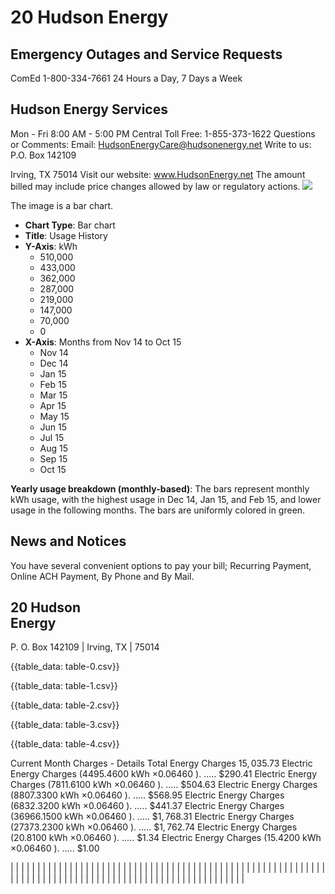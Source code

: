# 20 Hudson Energy 

## Emergency Outages and Service Requests

ComEd 1-800-334-7661 24 Hours a Day, 7 Days a Week

## Hudson Energy Services

Mon - Fri 8:00 AM - 5:00 PM Central
Toll Free: 1-855-373-1622
Questions or Comments:
Email: HudsonEnergyCare@hudsonenergy.net
Write to us:
P.O. Box 142109

Irving, TX 75014
Visit our website: www.HudsonEnergy.net
The amount billed may include price changes allowed by law or regulatory actions.
![](images/img-0.jpeg)

The image is a bar chart.

- **Chart Type**: Bar chart
- **Title**: Usage History
- **Y-Axis**: kWh
  - 510,000
  - 433,000
  - 362,000
  - 287,000
  - 219,000
  - 147,000
  - 70,000
  - 0
- **X-Axis**: Months from Nov 14 to Oct 15
  - Nov 14
  - Dec 14
  - Jan 15
  - Feb 15
  - Mar 15
  - Apr 15
  - May 15
  - Jun 15
  - Jul 15
  - Aug 15
  - Sep 15
  - Oct 15

**Yearly usage breakdown (monthly-based)**: The bars represent monthly kWh usage, with the highest usage in Dec 14, Jan 15, and Feb 15, and lower usage in the following months. The bars are uniformly colored in green.

## News and Notices

You have several convenient options to pay your bill; Recurring Payment, Online ACH Payment, By Phone and By Mail.

## 20 Hudson <br> Energy

P. O. Box 142109 | Irving, TX | 75014

{{table_data: table-0.csv}}


{{table_data: table-1.csv}}


{{table_data: table-2.csv}}


{{table_data: table-3.csv}}

{{table_data: table-4.csv}}

Current Month Charges - Details
Total Energy Charges
$15,035.73$
Electric Energy Charges (4495.4600 kWh $\times 0.06460$ ). ..... $\$ 290.41$
Electric Energy Charges (7811.6100 kWh $\times 0.06460$ ). ..... $\$ 504.63$
Electric Energy Charges (8807.3300 kWh $\times 0.06460$ ). ..... $\$ 568.95$
Electric Energy Charges (6832.3200 kWh $\times 0.06460$ ). ..... $\$ 441.37$
Electric Energy Charges (36966.1500 kWh $\times 0.06460$ ). ..... $\$ 1,768.31$
Electric Energy Charges (27373.2300 kWh $\times 0.06460$ ). ..... $\$ 1,762.74$
Electric Energy Charges (20.8100 kWh $\times 0.06460$ ). ..... $\$ 1.34$
Electric Energy Charges (15.4200 kWh $\times 0.06460$ ). ..... $\$ 1.00$

|   |  |  |  |  |  |  |  |  |  |  |  |  |  |  |  |  |  |  |  |  |  |  |  |  |  |  |  |  |  |  |  |  |  |  |  |  |  |  |  |  |  |  |  |  |  |  |  |  |  |  |  |  |  |  |  |  |  |  |  |  |  |  |  |  |  |  |  |  |  |  |  |  |  |  |  |  |  |  |  |  |  |  |  |  |  |  |  |  |  |  |  |  |  |  |  |  |  |  |  |  |  |

